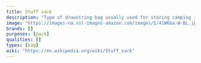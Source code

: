 ```yaml
---
title: Stuff sack
description: "Type of drawstring bag usually used for storing camping items."
image: "https://images-na.ssl-images-amazon.com/images/I/41W6Ga-W-BL.jpg"
brands: []
purposes: [pack]
qualities: []
types: [bag]
wiki: "https://en.wikipedia.org/wiki/Stuff_sack"
---
```

